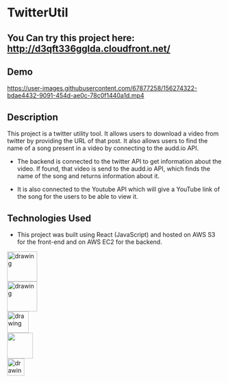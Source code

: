 # TwitterUtil

## You Can try this project here: http://d3qft336gglda.cloudfront.net/
## Demo


https://user-images.githubusercontent.com/67877258/156274322-bdae4432-9091-454d-ae0c-78c0f1440a1d.mp4



## Description

This project is a twitter utility tool. It allows users to download a video from twitter by providing the URL of that post.
It also allows users to find the name of a song present in a video by connecting to the audd.io API.

* The backend is connected to the twitter API to get information about the video. If found, that video is send to the audd.io API, which finds the name of the song and returns information about it.

* It is also connected to the Youtube API which will give a YouTube link of the song for the users to be able to view it.

## Technologies Used
* This project was built using React (JavaScript) and hosted on AWS S3 for the front-end and on AWS EC2 for the backend.

<div class="row">
  <div class="column">
    <img align="left" src="https://upload.wikimedia.org/wikipedia/commons/thumb/a/a7/React-icon.svg/1200px-React-icon.svg.png" alt="drawing" width="70"/>
  </div>
  <div class="column">
    <img align="left" src="https://upload.wikimedia.org/wikipedia/commons/thumb/d/d9/Node.js_logo.svg/1200px-Node.js_logo.svg.png" alt="drawing" width="70"/>
  </div>
  <div class="column">
    <img align="left" src="https://upload.wikimedia.org/wikipedia/commons/thumb/9/99/Unofficial_JavaScript_logo_2.svg/1200px-Unofficial_JavaScript_logo_2.svg.png" alt="drawing" width="50"/>
  </div>
  <div class="column">
    <img align="left" src="https://upload.wikimedia.org/wikipedia/commons/thumb/6/61/HTML5_logo_and_wordmark.svg/1200px-HTML5_logo_and_wordmark.svg.png" width="60"/>
  </div>
  <div class="column">
    <img align="left" src="https://upload.wikimedia.org/wikipedia/commons/thumb/d/d5/CSS3_logo_and_wordmark.svg/1200px-CSS3_logo_and_wordmark.svg.png" alt="drawing" width="40"/>
  </div>
 
</div>
